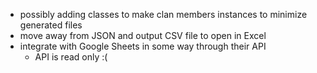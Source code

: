 
- possibly adding classes to make clan members instances to minimize generated files
- move away from JSON and output CSV file to open in Excel
- integrate with Google Sheets in some way through their API
  - API is read only :(

